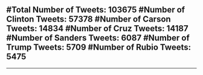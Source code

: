 #Total Number of Tweets: 103675 
#Number of Clinton Tweets: 57378
#Number of Carson Tweets: 14834
#Number of Cruz Tweets: 14187
#Number of Sanders Tweets: 6087
#Number of Trump Tweets: 5709
#Number of Rubio Tweets: 5475
---
---
